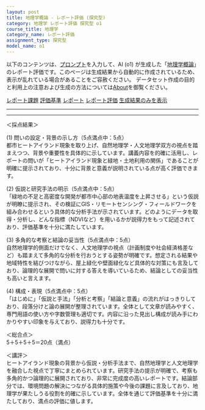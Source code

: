 ```yaml
---
layout: post
title: 地理学概論 - レポート評価 (探究型)
category: 地理学 レポート評価 探究型 o1
course_title: 地理学
category_name: レポート評価
assignment_type: 探究型
model_name: o1
---
```


以下のコンテンツは、[プロンプト](https://github.com/takedatoshiyuki/synthetic_assignments/tree/main/generated/地理学/o1/prompt_レポート評価-探究型.md)を入力して、AI (o1) が生成した「[地理学概論](/contents/地理学/)」のレポート評価です。このページは生成結果から自動的に作成されているため、表示が乱れている場合があることをご容赦ください。
データセット作成の目的と利用上の注意および生成の方法については[About](/About)を御覧ください。

[レポート課題](../レポート課題-探究型)
[評価基準](../評価基準-探究型)
[レポート](../レポート-探究型)
[レポート評価](../レポート評価-探究型)
[生成結果のみを表示](https://github.com/takedatoshiyuki/synthetic_assignments/tree/main/generated/地理学/o1/レポート評価-探究型.md)
  

***
***
  
＜採点結果＞

(1) 問いの設定・背景の示し方（5点満点中：5点）  
都市ヒートアイランド現象を取り上げ、自然地理学・人文地理学双方の視点を踏まえつつ、背景や重要性を具体的に示しています。講義内容を的確に活用し、レポートの問いが「ヒートアイランド現象と緑地・土地利用の関係」であることが明確に提示されており、十分に背景と意義が説明されている点が高く評価できます。  

(2) 仮説と研究手法の明示（5点満点中：5点）  
「緑地の不足と高密度な開発が都市中心部の地表温度を上昇させる」という仮説が明瞭に提示され、その検証にGIS・リモートセンシング・フィールドワークを組み合わせるという具体的な分析手法が示されています。どのようにデータを取得・分析し、どんな指標（NDVIなど）を用いるかが説得力をもって記述されており、評価基準を十分に満たしています。

(3) 多角的な考察と結論の妥当性（5点満点中：5点）  
自然地理学的側面だけでなく、人文地理学の視点（計画制度や社会経済格差など）も踏まえて多角的な分析を行おうとする姿勢が明確です。想定される結果や地域特性を結びつけながら、屋上緑化や壁面緑化など具体的な対策にも言及しており、論理的な展開で問いに対する答えを導いているため、結論としての妥当性も高いと言えます。

(4) 構成・表現（5点満点中：5点）  
「はじめに」「仮説と手法」「分析と考察」「結論と意義」の流れがはっきりしており、段落分けと論の展開が整理されています。全体として文章が読みやすく、専門用語の使い方や字数管理も適切です。内容に沿った見出し構成が読み手にわかりやすい印象を与えており、説得力も十分です。

＜総合点＞  
5＋5＋5＋5＝20点（満点）  

＜講評＞  
ヒートアイランド現象の背景から仮説・分析手法まで、自然地理学と人文地理学を融合した視点で丁寧にまとめられています。研究手法の提示が明確で、考察も多角的かつ論理的に展開されており、非常に完成度の高いレポートです。結論部分では、環境問題の解決につながる具体的施策や今後の課題に言及しており、地理学が果たしうる役割を的確に示しています。全体を通じて評価基準を十分に満たしており、満点の評価に値します。

